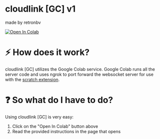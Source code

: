 # cloudlink [GC] v1
made by retronbv

<a href="https://colab.research.google.com/github/retronbv/CloudLinkGC/blob/cloudlink-GC-v1/cloudlink%20%5BGC%5D%20SERVER.ipynb" target="_parent"><img src="https://colab.research.google.com/assets/colab-badge.svg" alt="Open In Colab"></a>

# :zap: How does it work?
cloudlink [GC] utilizes the Google Colab service. Google Colab runs all the server code and uses ngrok to port forward the websocket server for use with the [scratch extension](https://github.com/MikeDev101/cloudlink). 

# ❓ So what do I have to do?
Using cloudlink [GC] is very easy:
1. Click on the "Open In Colab" button above
2. Read the provided instructions in the page that opens
